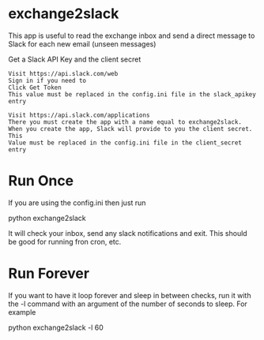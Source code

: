 # exchange2slack
This app is useful to read the exchange inbox and send a direct message to Slack for each new email (unseen messages)

Get a Slack API Key and the client secret


    Visit https://api.slack.com/web
    Sign in if you need to
    Click Get Token
    This value must be replaced in the config.ini file in the slack_apikey entry
    
    Visit https://api.slack.com/applications
    There you must create the app with a name equal to exchange2slack.
    When you create the app, Slack will provide to you the client secret.  This
    Value must be replaced in the config.ini file in the client_secret entry 


# Run Once

If you are using the config.ini then just run

python exchange2slack

It will check your inbox, send any slack notifications and exit. This should be good for running fron cron, etc.

# Run Forever

If you want to have it loop forever and sleep in between checks, run it with the -l command with an argument of the number of seconds to sleep. For example

python exchange2slack -l 60
